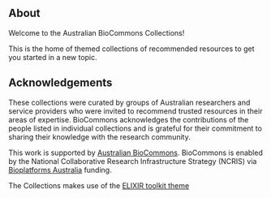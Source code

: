 ## About

Welcome to the Australian BioCommons Collections!

This is the home of themed collections of recommended resources to get you started in a new topic.

## Acknowledgements

These collections were curated by groups of Australian researchers and service providers who were invited to recommend trusted resources in their areas of expertise. BioCommons acknowledges the contributions of the people listed in individual collections and is grateful for their commitment to sharing their knowledge with the research community.

This work is supported by [Australian BioCommons](https://www.biocommons.org.au/). BioCommons is enabled by the National Collaborative Research Infrastructure Strategy (NCRIS) via [Bioplatforms Australia](https://bioplatforms.com/) funding.


The Collections makes use of the [ELIXIR toolkit theme](https://github.com/ELIXIR-Belgium/elixir-toolkit-theme)
